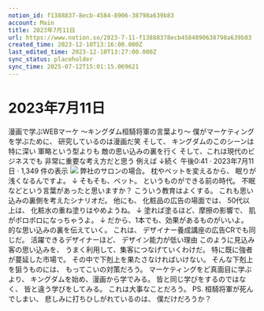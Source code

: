 ```yaml
---
notion_id: f1388837-8ecb-4584-8906-38798a639b83
account: Main
title: 2023年7月11日
url: https://www.notion.so/2023-7-11-f13888378ecb4584890638798a639b83
created_time: 2023-12-10T13:16:00.000Z
last_edited_time: 2023-12-10T13:27:00.000Z
sync_status: placeholder
sync_time: 2025-07-12T15:01:15.069621
---
```

# 2023年7月11日

漫画で学ぶWEBマーケ
〜キングダム桓騎将軍の言葉より〜
僕がマーケティングを学ぶために、
研究しているのは漫画だ笑
そして、
キングダムのこのシーンは特に深い
軍略という型よりも
敵の思い込みの裏を行く
そして、これは現代のビジネスでも
非常に重要な考え方だと思う
例えば
↓続く
午後0:41 · 2023年7月11日
·
1,349
件の表示
![](https://prod-files-secure.s3.us-west-2.amazonaws.com/736adce6-a3a4-4a64-9f74-d9aa055c96d2/2430d839-ea2f-45c6-866a-b5666407c5c5/Untitled.png?X-Amz-Algorithm=AWS4-HMAC-SHA256&X-Amz-Content-Sha256=UNSIGNED-PAYLOAD&X-Amz-Credential=ASIAZI2LB466SDUDHQ7S%2F20250719%2Fus-west-2%2Fs3%2Faws4_request&X-Amz-Date=20250719T041742Z&X-Amz-Expires=3600&X-Amz-Security-Token=IQoJb3JpZ2luX2VjEIT%2F%2F%2F%2F%2F%2F%2F%2F%2F%2FwEaCXVzLXdlc3QtMiJHMEUCIQC85vHwuY%2B5v6M%2FF68iXTnaxIZ%2FAp%2FTUbZjCx%2BMxSGHmgIgNPco0WzL%2FmRgvDbNg4gF%2F32e6UoQa9%2BtPXVt0BUSZBAqiAQInf%2F%2F%2F%2F%2F%2F%2F%2F%2F%2FARAAGgw2Mzc0MjMxODM4MDUiDAn1GPqWAsqpU96y2yrcAx2BR969uqGl0I36NMdVcfV4x7cx3uth7BTBzg5NjsYYWWg%2FCsG3M0R7ZPSabUBopkYSSWY%2FaCTxi0eZLEOoVDgNeC0i%2FoEDR8TiPbCsktQA8E4sfv%2BtmVsT4Y0JULJQGzb2rxcS10BTlCh8mVTgpJb7I3mc%2Bz4MM9tMfC03XlPCkzTgZ3KwSttgrDP8aybVypCsV2XM51GCCHRsqfO89%2FAiN9QeHqYK0nzmyGI6dWpgUC4IBOURSAW4G4vlBmOTwDeMMc02w6ToD785krB8SJ%2FqjVeXNQJTZmTKMbJElfvZYAWX2IN9DlnTAF2Al4tkzQL3%2F07Wuj6zcrmIn5pDjwGk%2BAA9o37qJEYnrEbD6nUNf4wSsw9EkzR9gRJM97zpV99cNcSsVK0zxDGMA0mfvHwA72z7DQgil6nKhQHME8Ncc5%2BTs8tEn0fg03tY6oTPVq3jCL%2FUa3Hhq0xqZCc%2BXj5rwS4yKKiUcOWEzQEFmPd7LWzDEyzFkMrUtMs5gQ6htviWKfWHfMW2hnLnV1b2WrZQOPGd8y7zBj5QP0L5nrNtOyrDC1rue%2Fr%2FvtCJmaliPTbgDdU5Rawu6zdnvX76Hh3FADs70uz%2F%2FzBVGkJnb5xA6mJsykhAwwG4aZBrMIWr7MMGOqUBF2O5PmwbrSgS2%2BgzC8SROXC%2FMtmvoMEz0feIFi3ebgYgh%2BF5w8vLv4yVIvWHKzPnAaHlwOu8mUZ%2BzXVtSsvNj2j5xzDVoGrodkjwoOiPmcHJPxN80q%2Fq4gUPPBN%2F2dQ6U93e0GRz9rpQ8rC8weN0w4x1ygd1xNzw%2Bk32Y0WH7PVRvRNSDBTV3XZsxQMioI5K0q%2BJ%2Bpq7L%2BQfwH5xUuwTerb1cIjY&X-Amz-Signature=d461ef0e7e292cb1d6a967212e61b1c52ed22a91a618ca4d5319fd95778530e3&X-Amz-SignedHeaders=host&x-amz-checksum-mode=ENABLED&x-id=GetObject)
弊社のサロンの場合。
枕やベットを変えるから、
眠りが浅くなるんですよ。
↓
そもそも、ベット。
というものができる前の時代。
不眠などという言葉があったと思いますか？
こういう教育はよくする。
これも思い込みの裏側を考えたシナリオだ。
他にも、
化粧品の広告の場面では、
50代以上は、
化粧水の重ね塗りはやめようね。
↓
塗れば塗るほど、摩擦の影響で、
肌がボロボロになっちゃうよ。
↓
だから、1本でも、効果があるものがいいよ。
的な思い込みの裏を伝えていく。
これは、
デザイナー養成講座の広告CRでも同じだ。
活躍できるデザイナーほど、
デザイン能力が低い理由
このように見込み客の思い込みを、
うまく利用して、集客につなげていくわけだ。
特に既に強者が蔓延した市場で。
その中で下剋上を果たさなければいけない。
そんな下剋上を狙うものには、
もってこいの対策だろう。
マーケティングをど真面目に学ぶより、
キングダムを始め、漫画から学でみる。
皆と同じ学びをするのではなく、
皆と違う学びをしてみる。
これは大事なことだろう。
PS.
桓騎将軍が死んでしまい、
悲しみに打ちひしがれているのは、
僕だけだろうか？